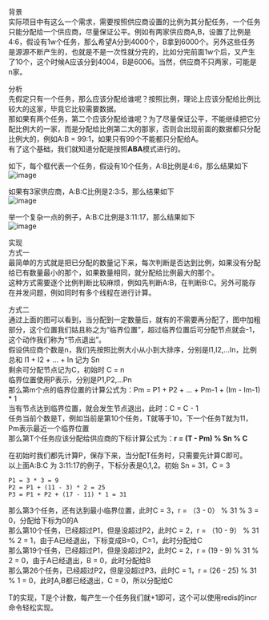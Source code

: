 背景   
实际项目中有这么一个需求，需要按照供应商设置的比例为其分配任务，一个任务只能分配给一个供应商，尽量保证公平。例如有两家供应商A,B，设置了比例是4:6，假设有1w个任务，那么希望A分到4000个，B拿到6000个。另外这些任务是源源不断产生的，也就是不是一次性就分完的，比如分完前面1w个后，又产生了10个，这个时候A应该分到4004，B是6006。当然，供应商不只两家，可能是n家。       

分析   
先假定只有一个任务，那么应该分配给谁呢？按照比例，理论上应该分配给比例比较大的这家，毕竟它比较需要数据。   
那如果有两个任务，第二个应该分配给谁呢？为了尽量保证公平，不能继续把它分配比例大的一家，而是分配给比例第二大的那家，否则会出现前面的数据都只分配比例大的，例如A:B = 99:1，如果只有99个不能都只分配给A。   
有了这个基础，我们就知道分配是按照**ABA**模式进行的。   

如下，每个框代表一个任务，假设有10个任务，A:B比例是4:6，那么结果如下    
![image](1)    

如果有3家供应商，A:B:C比例是2:3:5，那么结果如下   
![image](2)    

举一个复杂一点的例子，A:B:C比例是3:11:17，那么结果如下    
![image](3)    


实现    
方式一   
最简单的方式就是把已分配的数量记下来，每次判断是否达到比例，如果没有分配给已有数量最小的那个，如果数量相同，就分配给比例最大的那个。   
这种方式需要逐个比例判断比较麻烦，例如先判断A:B，在判断B:C。另外可能存在并发问题，例如同时有多个线程在进行计算。    

方式二   
通过上面的图可以看到，当分配到一定数量后，就有的不需要再分配了，图中加粗部分，这个位置我们姑且称之为“临界位置”，超过临界位置后可分配节点就会-1，这个动作我们称为“节点退出”。   
假设供应商个数是n，我们先按照比例大小从小到大排序，分别是I1,I2,...In，比例总和 I1 + I2 + ... + In 记为 Sn         
剩余可分配节点记为C，初始时 C = n  
临界位置使用P表示，分别是P1,P2,...Pn      
那么第m个点的临界位置的计算公式为：Pm = P1 + P2 + ... + Pm-1 + (Im - Im-1) * 1    
当有节点达到临界位置，就会发生节点退出，此时：C = C - 1   
任务当前个数是T，例如当前是第10个任务，T就等于10，下一个任务T就为11，Pm表示最近一个临界位置       
那么第T个任务应该分配给供应商的下标计算公式为：**r = (T - Pm) % Sn % C**    

在初始时我们都先计算P，保存下来，当分配T任务时，只需要先计算C即可。    
以上面A:B:C 为 3:11:17的例子，下标分表是0,1,2。初始 Sn = 31，C = 3   
```  
P1 = 3 * 3 = 9   
P2 = P1 + (11 - 3) * 2 = 25   
P3 = P1 + P2 + (17 - 11) * 1 = 31  
```   
那么第3个任务，还有达到最小临界位置，此时C = 3，r = （3 - 0） % 31 % 3 = 0，分配给下标为0的A    
那么第10个任务，已经超过P1，但是没超过P2，此时C = 2，r = （10 - 9） % 31 % 2 = 1，由于A已经退出，下标变成B=0，C=1，此时分配给C   
那么第19个任务，已经超过P1，但是没超过P2，此时C = 2，r = (19 - 9) % 31 % 2 = 0，由于A已经退出，B = 0，此时分配给B   
那么第26个任务，已经超过P2，但是没超过P3，此时C = 1，r = (26 - 25) % 31 % 1 = 0，此时A,B都已经退出，C = 0，所以分配给C      

T的实现，T是个计数，每产生一个任务我们就+1即可，这个可以使用redis的incr命令轻松实现。       









